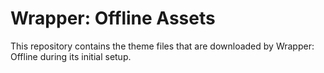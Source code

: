 # Wrapper: Offline Assets
This repository contains the theme files that are downloaded by Wrapper: Offline during its initial setup.
